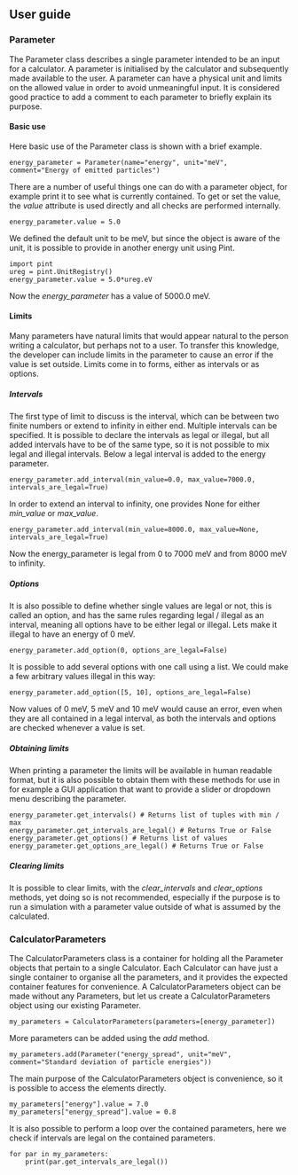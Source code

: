 ## User guide

### Parameter
The Parameter class describes a single parameter intended to be an input for a calculator. A parameter is initialised by the calculator and subsequently made available to the user. A parameter can have a physical unit and limits on the allowed value in order to avoid unmeaningful input. It is considered good practice to add a comment to each parameter to briefly explain its purpose.

#### Basic use
Here basic use of the Parameter class is shown with a brief example.
```
energy_parameter = Parameter(name="energy", unit="meV", comment="Energy of emitted particles")
```
There are a number of useful things one can do with a parameter object, for example print it to see what is currently contained. To get or set the value, the *value* attribute is used directly and all checks are performed internally.
```
energy_parameter.value = 5.0
```
We defined the default unit to be meV, but since the object is aware of the unit, it is possible to provide in another energy unit using Pint.
```
import pint
ureg = pint.UnitRegistry()
energy_parameter.value = 5.0*ureg.eV
```
Now the *energy_parameter* has a value of 5000.0 meV.

#### Limits
Many parameters have natural limits that would appear natural to the person writing a calculator, but perhaps not to a user. To transfer this knowledge, the developer can include limits in the parameter to cause an error if the value is set outside. Limits come in to forms, either as intervals or as options.

##### Intervals
The first type of limit to discuss is the interval, which can be between two finite numbers or extend to infinity in either end. Multiple intervals can be specified. It is possible to declare the intervals as legal or illegal, but all added intervals have to be of the same type, so it is not possible to mix legal and illegal intervals. Below a legal interval is added to the energy parameter.
```
energy_parameter.add_interval(min_value=0.0, max_value=7000.0, intervals_are_legal=True)
```
In order to extend an interval to infinity, one provides None for either *min_value* or *max_value*.
```
energy_parameter.add_interval(min_value=8000.0, max_value=None, intervals_are_legal=True)
```
Now the energy_parameter is legal from 0 to 7000 meV and from 8000 meV to infinity.

##### Options
It is also possible to define whether single values are legal or not, this is called an option, and has the same rules regarding legal / illegal as an interval, meaning all options have to be either legal or illegal. Lets make it illegal to have an energy of 0 meV.

```
energy_parameter.add_option(0, options_are_legal=False)
```
It is possible to add several options with one call using a list. We could make a few arbitrary values illegal in this way:
```
energy_parameter.add_option([5, 10], options_are_legal=False)
```
Now values of 0 meV, 5 meV and 10 meV would cause an error, even when they are all contained in a legal interval, as both the intervals and options are checked whenever a value is set.

##### Obtaining limits
When printing a parameter the limits will be available in human readable format, but it is also possible to obtain them with these methods for use in for example a GUI application that want to provide a slider or dropdown menu describing the parameter.
```
energy_parameter.get_intervals() # Returns list of tuples with min / max
energy_parameter.get_intervals_are_legal() # Returns True or False
energy_parameter.get_options() # Returns list of values
energy_parameter.get_options_are_legal() # Returns True or False
```

##### Clearing limits
It is possible to clear limits, with the *clear_intervals* and *clear_options* methods, yet doing so is not recommended, especially if the purpose is to run a simulation with a parameter value outside of what is assumed by the calculated.

### CalculatorParameters
The CalculatorParameters class is a container for holding all the Parameter objects that pertain to a single Calculator. Each Calculator can have just a single container to organise all the parameters, and it provides the expected container features for convenience. A CalculatorParameters object can be made without any Parameters, but let us create a CalculatorParameters object using our existing Parameter.

```
my_parameters = CalculatorParameters(parameters=[energy_parameter])
```
More parameters can be added using the *add* method.
```
my_parameters.add(Parameter("energy_spread", unit="meV", comment="Standard deviation of particle energies"))
```
The main purpose of the CalculatorParameters object is convenience, so it is possible to access the elements directly.
```
my_parameters["energy"].value = 7.0
my_parameters["energy_spread"].value = 0.8
```
It is also possible to perform a loop over the contained parameters, here we check if intervals are legal on the contained parameters.
```
for par in my_parameters:
    print(par.get_intervals_are_legal())
```
